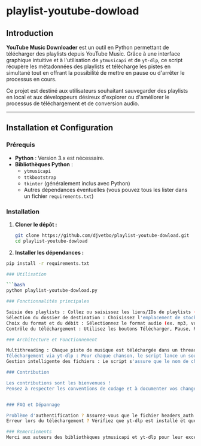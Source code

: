 # playlist-youtube-dowload

## Introduction

**YouTube Music Downloader** est un outil en Python permettant de télécharger des playlists depuis YouTube Music. Grâce à une interface graphique intuitive et à l'utilisation de `ytmusicapi` et de `yt-dlp`, ce script récupère les métadonnées des playlists et télécharge les pistes en simultané tout en offrant la possibilité de mettre en pause ou d'arrêter le processus en cours.

Ce projet est destiné aux utilisateurs souhaitant sauvegarder des playlists en local et aux développeurs désireux d'explorer ou d'améliorer le processus de téléchargement et de conversion audio.

---

## Installation et Configuration

### Prérequis

- **Python** : Version 3.x est nécessaire.
- **Bibliothèques Python** :  
  - `ytmusicapi`  
  - `ttkbootstrap`  
  - `tkinter` (généralement inclus avec Python)
  - Autres dépendances éventuelles (vous pouvez tous les lister dans un fichier `requirements.txt`)

### Installation

1. **Cloner le dépôt :**

   ```bash
   git clone https://github.com/djvetbo/playlist-youtube-dowload.git
   cd playlist-youtube-dowload
   
2. **Installer les dépendances :**

```bash
pip install -r requirements.txt

### Utilisation

```bash
python playlist-youtube-dowload.py

### Fonctionnalités principales

Saisie des playlists : Collez ou saisissez les liens/IDs de playlists (un par ligne).
Sélection du dossier de destination : Choisissez l'emplacement de stockage à l'aide du bouton « Parcourir ».
Choix du format et du débit : Sélectionnez le format audio (ex. mp3, vorbis, flac, etc.) et le débit souhaité (ex. 320k, 192k).
Contrôle du téléchargement : Utilisez les boutons Télécharger, Pause, Reprendre et Stop pour gérer le processus. Le suivi du téléchargement est assuré par des barres de progression et une zone de log affichant l'état d'avancement.

### Architecture et Fonctionnement

Multithreading : Chaque piste de musique est téléchargée dans un thread séparé. Cela permet de maintenir une interface graphique réactive même lors de nombreux téléchargements simultanés. Des événements (stop_flag et pause_flag) permettent de mettre en pause ou d'interrompre le processus.
Téléchargement via yt-dlp : Pour chaque chanson, le script lance un sous-processus qui appelle yt-dlp avec les paramètres nécessaires pour télécharger, convertir l'audio, et intégrer les métadonnées ainsi que les miniatures.
Gestion intelligente des fichiers : Le script s'assure que le nom de chaque fichier est sécurisé pour le système d'exploitation et évite les duplications en vérifiant l'existence du fichier avant téléchargement.

### Contribution

Les contributions sont les bienvenues !
Pensez à respecter les conventions de codage et à documenter vos changements.


### FAQ et Dépannage

Problème d'authentification ? Assurez-vous que le fichier headers_auth.json est correctement configuré.
Erreur lors du téléchargement ? Vérifiez que yt-dlp est installé et que le fichier de cookies (ytmusic_cookies.txt) est valide.

### Remerciements
Merci aux auteurs des bibliothèques ytmusicapi et yt-dlp pour leur excellent travail, ainsi qu'à toutes les personnes contribuant à l'amélioration de ce projet.
